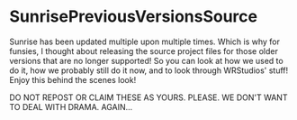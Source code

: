 # SunrisePreviousVersionsSource
Sunrise has been updated multiple upon multiple times. Which is why for funsies, I thought about releasing the source project files for those older versions that are no longer supported! So you can look at how we used to do it, how we probably still do it now, and to look through WRStudios' stuff! Enjoy this behind the scenes look!

DO NOT REPOST OR CLAIM THESE AS YOURS. PLEASE. WE DON'T WANT TO DEAL WITH DRAMA. AGAIN...
